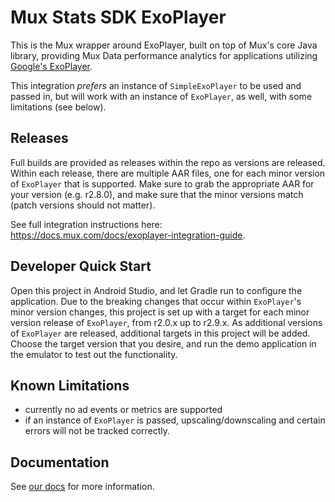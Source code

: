 # Mux Stats SDK ExoPlayer

This is the Mux wrapper around ExoPlayer, built on top of Mux's core Java library,
providing Mux Data performance analytics for applications utilizing
[Google's ExoPlayer](https://github.com/google/ExoPlayer).

This integration _prefers_ an instance of `SimpleExoPlayer` to be used and passed in, but will work with an instance of `ExoPlayer`, as well, with some limitations (see below).

## Releases

Full builds are provided as releases within the repo as versions are released. Within each release, there are multiple AAR files, one for each minor version of `ExoPlayer` that is supported. Make sure to grab the appropriate AAR for your version (e.g. r2.8.0), and make sure that the minor versions match (patch versions should not matter).

See full integration instructions here: https://docs.mux.com/docs/exoplayer-integration-guide.

## Developer Quick Start

Open this project in Android Studio, and let Gradle run to configure the application. Due to the breaking changes that occur within `ExoPlayer`'s minor version changes, this project is set up with a target for each minor version release of `ExoPlayer`, from r2.0.x up to r2.9.x. As additional versions of `ExoPlayer` are released, additional targets in this project will be added. Choose the target version that you desire, and run the demo application in the emulator to test out the functionality.

## Known Limitations
 - currently no ad events or metrics are supported
 - if an instance of `ExoPlayer` is passed, upscaling/downscaling and certain
 errors will not be tracked correctly.

## Documentation
See [our docs](https://docs.mux.com/docs/exoplayer-integration-guide) for more information.
